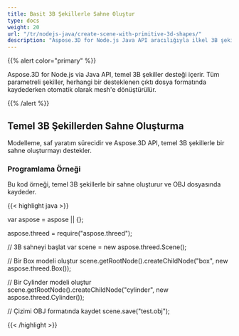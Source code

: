 ```yaml
---
title: Basit 3B Şekillerle Sahne Oluştur
type: docs
weight: 20
url: "/tr/nodejs-java/create-scene-with-primitive-3d-shapes/"
description: "Aspose.3D for Node.js Java API aracılığıyla ilkel 3B şekiller desteği bulunmaktadır. Tüm parametreli ilkel şekiller, herhangi bir desteklenen çıktı dosya biçiminde kaydederken otomatik olarak mesh'e dönüştürülecektir."
---
```


{{% alert color="primary" %}} 

Aspose.3D for Node.js via Java API, temel 3B şekiller desteği içerir. Tüm parametreli şekiller, herhangi bir desteklenen çıktı dosya formatında kaydederken otomatik olarak mesh'e dönüştürülür.

{{% /alert %}} 
## **Temel 3B Şekillerden Sahne Oluşturma**
Modelleme, saf yaratım sürecidir ve Aspose.3D API, temel 3B şekillerle bir sahne oluşturmayı destekler.
### **Programlama Örneği**
Bu kod örneği, temel 3B şekillerle bir sahne oluşturur ve OBJ dosyasında kaydeder.

{{< highlight java >}}

var aspose = aspose || {};

aspose.threed = require("aspose.threed");

// 3B sahneyi başlat
var scene = new aspose.threed.Scene();

// Bir Box modeli oluştur
scene.getRootNode().createChildNode("box", new aspose.threed.Box());

// Bir Cylinder modeli oluştur
scene.getRootNode().createChildNode("cylinder", new aspose.threed.Cylinder());

// Çizimi OBJ formatında kaydet
scene.save("test.obj");


{{< /highlight >}}